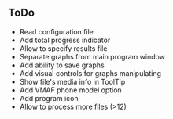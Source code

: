 ## ToDo

- Read configuration file
- Add total progress indicator
- Allow to specify results file
- Separate graphs from main program window
- Add ability to save graphs
- Add visual controls for graphs manipulating
- Show file's media info in ToolTip
- Add VMAF phone model option
- Add program icon
- Allow to process more files (>12)
